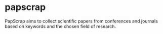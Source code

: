 # papscrap
PapScrap aims to collect scientific papers from conferences and journals based on keywords and the chosen field of research.
